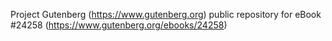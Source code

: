 Project Gutenberg (https://www.gutenberg.org) public repository for eBook #24258 (https://www.gutenberg.org/ebooks/24258)
